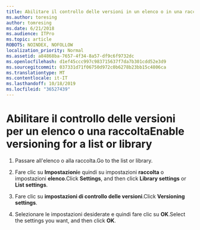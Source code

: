 ```yaml
---
title: Abilitare il controllo delle versioni in un elenco o in una raccolta
ms.author: toresing
author: tomresing
ms.date: 6/21/2018
ms.audience: ITPro
ms.topic: article
ROBOTS: NOINDEX, NOFOLLOW
localization_priority: Normal
ms.assetid: a84868ba-7657-4f34-8a57-df9c6f9732dc
ms.openlocfilehash: d1ef45ccc997c983715637f7da7b301cdd52e3d9
ms.sourcegitcommit: 037331d71f06750d972c0b6278b23bb15c4806ca
ms.translationtype: MT
ms.contentlocale: it-IT
ms.lasthandoff: 10/18/2019
ms.locfileid: "36527439"
---
```

# <a name="enable-versioning-for-a-list-or-library"></a><span data-ttu-id="a0126-102">Abilitare il controllo delle versioni per un elenco o una raccolta</span><span class="sxs-lookup"><span data-stu-id="a0126-102">Enable versioning for a list or library</span></span>

1. <span data-ttu-id="a0126-103">Passare all'elenco o alla raccolta.</span><span class="sxs-lookup"><span data-stu-id="a0126-103">Go to the list or library.</span></span>
    
2. <span data-ttu-id="a0126-104">Fare clic su **Impostazioni**e quindi su impostazioni **raccolta** o impostazioni **elenco**.</span><span class="sxs-lookup"><span data-stu-id="a0126-104">Click **Settings**, and then click **Library settings** or **List settings**.</span></span>
    
3. <span data-ttu-id="a0126-105">Fare clic su **impostazioni di controllo delle versioni**.</span><span class="sxs-lookup"><span data-stu-id="a0126-105">Click **Versioning settings**.</span></span>
    
4. <span data-ttu-id="a0126-106">Selezionare le impostazioni desiderate e quindi fare clic su **OK**.</span><span class="sxs-lookup"><span data-stu-id="a0126-106">Select the settings you want, and then click **OK**.</span></span>
    

